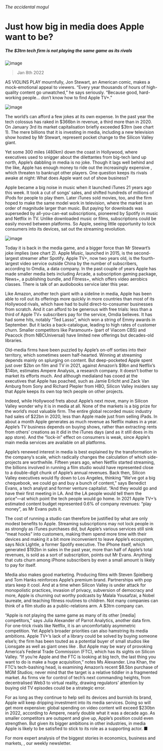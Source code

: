 ###### The accidental mogul
# Just how big in media does Apple want to be? 
##### The $3trn tech firm is not playing the same game as its rivals 
![image](images/20220108_wbd001.jpg) 
> Jan 8th 2022 
AS VIOLINS PLAY mournfully, Jon Stewart, an American comic, makes a mock-emotional appeal to viewers. “Every year thousands of hours of high-quality content go unwatched,” he says seriously. “Because good, hard-working people… don’t know how to find Apple TV+.”
![image](images/20220108_wbc333.png) 

The world’s  can afford a few jokes at its own expense. In the past year the tech colossus has raked in $366bn in revenue, a third more than in 2020. On January 3rd its market capitalisation briefly exceeded $3trn (see chart 1). The mere billions that it is investing in media, including a new television show hosted by Mr Stewart, represent pocket change to the Silicon Valley giant.
Yet some 300 miles (480km) down the coast in Hollywood, where executives used to snigger about the dilettantes from big-tech land up north, Apple’s dabbling in media is no joke. Though it lags well behind  and the like, Apple has enough money to ride out the increasingly expensive , which threaten to bankrupt other players. One question keeps its rivals awake at night: What does Apple want out of show business?

Apple became a big noise in music when it launched iTunes 21 years ago this week. It took a cut of songs’ sales, and shifted hundreds of millions of iPods for people to play them. Later iTunes sold movies, too, and the firm hoped to make the same model work in television, where the market is an order of magnitude larger than music. But paying for downloads was superseded by all-you-can-eat subscriptions, pioneered by Spotify in music and Netflix in TV. Unlike downloaded music or films, subscriptions could be easily moved between platforms. So Apple, seeing little opportunity to lock consumers into its devices, sat out the streaming revolution.
![image](images/20220108_wbc307.png) 

Today it is back in the media game, and a bigger force than Mr Stewart’s joke implies (see chart 2). Apple Music, launched in 2015, is the second-largest streamer after Spotify. Apple TV+, now two years old, is the fourth-largest video service outside China by the number of subscribers, according to Omdia, a data company. In the past couple of years Apple has made smaller media bets including Arcade, a subscription gaming package, News+, a publishing bundle, and Fitness+, which offers video aerobics classes. There is talk of an audiobooks service later this year.
Like Amazon, another tech giant with a sideline in media, Apple has been able to roll out its offerings more quickly in more countries than most of its Hollywood rivals, which have had to build direct-to-consumer businesses from scratch. And it can afford to be generous with free trials: less than a third of Apple TV+ subscribers pay for the service, Omdia believes. It has had some hits, notably “Ted Lasso”, which won a string of Emmy awards in September. But it lacks a back-catalogue, leading to high rates of customer churn. Smaller competitors like Paramount+ (part of Viacom CBS) and Peacock (from NBCUniversal) have limited new offerings but decades-old libraries.
Old-media firms have been puzzled by Apple’s on-off sorties into their territory, which sometimes seem half-hearted. Winning at streaming depends mainly on splurging on content. But deep-pocketed Apple spent just over $2bn on film and TV in 2021, against Amazon’s $9bn and Netflix’s $14bn, estimates Ampere Analysis, a research company. It doesn’t bother to market its efforts much. And although medialand has cooed at the executives that Apple has poached, such as Jamie Erlicht and Zack Van Amburg from Sony and Richard Plepler from HBO, Silicon Valley insiders say that Apple keeps its own top tech people on other projects.
Indeed, while Hollywood frets about Apple’s next move, many in Silicon Valley wonder why it is in media at all. None of the markets is a big prize for the world’s most valuable firm. The entire global recorded music industry had sales of $22bn in 2020, less than Apple made just from selling iPads. In about a month Apple generates as much revenue as Netflix makes in a year. Apple’s TV business depends on buying shows, rather than extracting rents from others’ creations as it did in the iTunes days (and as it still does in its app store). And the “lock-in” effect on consumers is weak, since Apple’s main media services are available on all platforms.
Apple’s renewed interest in media is best explained by the transformation in the company’s scale, which radically changes the calculation of which side-projects are worthwhile. Fifteen years ago, when Netflix started streaming, the billions involved in running a film studio would have represented close to a double-digit chunk of Apple’s annual revenues. Back then, Silicon Valley executives would fly down to Los Angeles, thinking “We’ve got a big chequebook, we could go and buy a bunch of content,” says Benedict Evans, a tech analyst and former venture capitalist. “And they would go and have their first meeting in LA. And the LA people would tell them the price”—at which point the tech people would go home. In 2021 Apple TV+’s estimated content budget represented 0.6% of company revenues: “play money”, as Mr Evans puts it.
The cost of running a studio can therefore be justified by what are only modest benefits to Apple. Streaming subscriptions may not lock people in as strongly as iTunes purchases did, but Apple’s various services still sink “meat hooks” into customers, making them spend more time with their devices and making it a bit more inconvenient to leave Apple’s ecosystem, says Nick Lightle, a former Spotify executive. The iPhone itself, which generated $192bn in sales in the past year, more than half of Apple’s total revenues, is sold as a sort of subscription, points out Mr Evans. Anything that cuts churn among iPhone subscribers by even a small amount is likely to pay for itself.
Media also makes good marketing. Producing films with Steven Spielberg and Tom Hanks reinforces Apple’s premium brand. Partnerships with pop stars keep it cool. And at a time when Silicon Valley is under attack for monopolistic practices, invasion of privacy, subversion of democracy and more, Apple is churning out worthy podcasts by Malala Yousafzai, a Nobel laureate, and teaching fitness routines to children. Not many companies can think of a film studio as a public-relations arm. A $3trn company can.
“Apple is not playing the same game as many of its other [media] competitors,” says Julia Alexander of Parrot Analytics, another data firm. For one-trick rivals like Netflix, it is an uncomfortably asymmetric competition. Yet Apple’s broader priorities can also hamstring its media ambitions. Apple TV+’s lack of a library could be solved by buying someone else’s; the firm has been touted as a potential buyer of small studios like Lionsgate as well as giant ones like . But Apple may be wary of provoking America’s Federal Trade Commission (FTC), which has its sights on Silicon Valley. “If you’re Apple and the FTC is looking at big tech, the last thing you want to do is make a huge acquisition,” notes Ms Alexander. Lina Khan, the FTC’s tech-bashing head, is examining Amazon’s recent $8.5bn purchase of MGM Studios; never mind that the target is a relative tiddler in a fragmented market. As firms vie for control of tech’s next commanding heights, from decentralised Web3 to virtual reality, drawing regulators’ attention by buying old TV episodes could be a strategic error.
For as long as they continue to help sell its devices and burnish its brand, Apple will keep dripping investment into its media services. Doing so will get more expensive: global spending on video content will exceed $230bn in 2022, according to Ampere, nearly double what it was a decade ago. As smaller competitors are outspent and give up, Apple’s position could even strengthen. But given its bigger ambitions in other industries, in media Apple is likely to be satisfied to stick to its role as a supporting actor. ■
For more expert analysis of the biggest stories in economics, business and markets, , our weekly newsletter.

